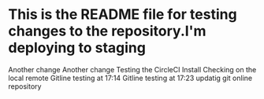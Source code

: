
This is the README file for testing changes to the repository.I'm deploying to staging
=======
Another change
Another change
Testing the CircleCI Install
Checking on the local remote
Gitline testing at 17:14
Gitline testing at 17:23
updatig git online repository